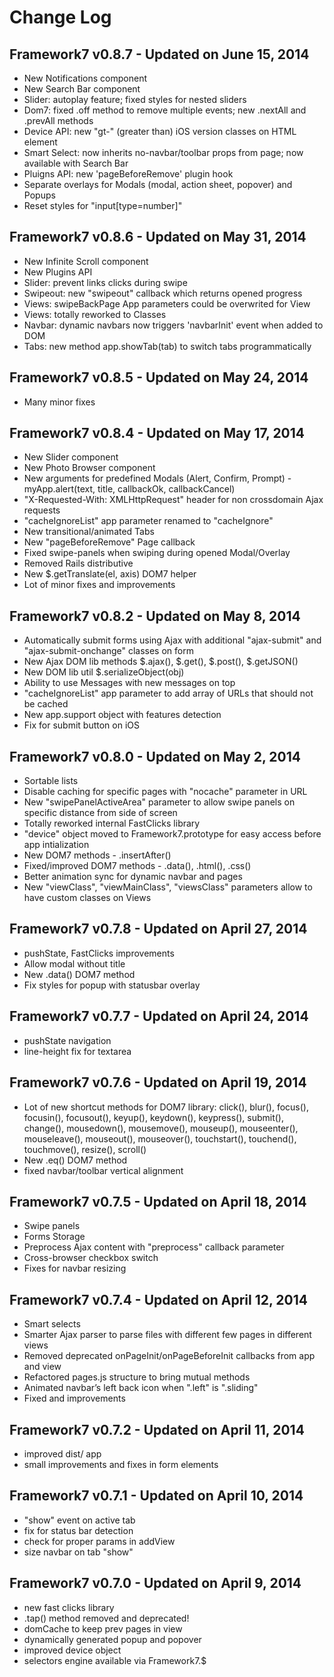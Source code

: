 # Change Log

## Framework7 v0.8.7 - Updated on June 15, 2014

* New Notifications component
* New Search Bar component
* Slider: autoplay feature; fixed styles for nested sliders
* Dom7: fixed .off method to remove multiple events; new .nextAll and .prevAll methods
* Device API: new "gt-" (greater than) iOS version classes on HTML element
* Smart Select: now inherits no-navbar/toolbar props from page; now available with Search Bar
* Pluigns API: new 'pageBeforeRemove' plugin hook
* Separate overlays for Modals (modal, action sheet, popover) and Popups
* Reset styles for "input[type=number]"

## Framework7 v0.8.6 - Updated on May 31, 2014

* New Infinite Scroll component
* New Plugins API
* Slider: prevent links clicks during swipe
* Swipeout: new "swipeout" callback which returns opened progress
* Views: swipeBackPage App parameters could be overwrited for View
* Views: totally reworked to Classes
* Navbar: dynamic navbars now triggers 'navbarInit' event when added to DOM
* Tabs: new method app.showTab(tab) to switch tabs programmatically

## Framework7 v0.8.5 - Updated on May 24, 2014

* Many minor fixes 

## Framework7 v0.8.4 - Updated on May 17, 2014

*  New Slider component
*  New Photo Browser component
*  New arguments for predefined Modals (Alert, Confirm, Prompt) - myApp.alert(text, title, callbackOk, callbackCancel) 
*  "X-Requested-With: XMLHttpRequest" header for non crossdomain Ajax requests
*  "cacheIgnoreList" app parameter renamed to "cacheIgnore"
*  New transitional/animated Tabs
*  New "pageBeforeRemove" Page callback
*  Fixed swipe-panels when swiping during opened Modal/Overlay
*  Removed Rails distributive
*  New $.getTranslate(el, axis) DOM7 helper
*  Lot of minor fixes and improvements

## Framework7 v0.8.2 - Updated on May 8, 2014

*  Automatically submit forms using Ajax with additional "ajax-submit" and "ajax-submit-onchange" classes on form
*  New Ajax DOM lib methods $.ajax(), $.get(), $.post(), $.getJSON()
*  New DOM lib util $.serializeObject(obj)
*  Ability to use Messages with new messages on top
*  "cacheIgnoreList" app parameter to add array of URLs that should not be cached
*  New app.support object with features detection
*  Fix for submit button on iOS

## Framework7 v0.8.0 - Updated on May 2, 2014

  * Sortable lists
  * Disable caching for specific pages with "nocache" parameter in URL
  * New "swipePanelActiveArea" parameter to allow swipe panels on specific distance from side of screen
  * Totally reworked internal FastClicks library
  * "device" object moved to Framework7.prototype for easy access before app intialization
  * New DOM7 methods - .insertAfter()
  * Fixed/improved DOM7 methods - .data(), .html(), .css()
  * Better animation sync for dynamic navbar and pages
  * New "viewClass", "viewMainClass", "viewsClass" parameters allow to have custom classes on Views

## Framework7 v0.7.8 - Updated on April 27, 2014

  * pushState, FastClicks improvements
  * Allow modal without title
  * New .data() DOM7 method
  * Fix styles for popup with statusbar overlay

## Framework7 v0.7.7 - Updated on April 24, 2014

  * pushState navigation
  * line-height fix for textarea

## Framework7 v0.7.6 - Updated on April 19, 2014

  * Lot of new shortcut methods for DOM7 library: click(), blur(), focus(), focusin(), focusout(), keyup(), keydown(), keypress(), submit(), change(), mousedown(), mousemove(), mouseup(), mouseenter(), mouseleave(), mouseout(), mouseover(), touchstart(), touchend(), touchmove(), resize(), scroll()
  * New .eq() DOM7 method
  * fixed navbar/toolbar vertical alignment

## Framework7 v0.7.5 - Updated on April 18, 2014

  * Swipe panels
  * Forms Storage
  * Preprocess Ajax content with "preprocess" callback parameter
  * Cross-browser checkbox switch
  * Fixes for navbar resizing

## Framework7 v0.7.4 - Updated on April 12, 2014

  * Smart selects
  * Smarter Ajax parser to parse files with different few pages in different views
  * Removed deprecated onPageInit/onPageBeforeInit callbacks from app and view
  * Refactored pages.js structure to bring mutual methods
  * Animated navbar’s left back icon when ".left" is ".sliding"
  * Fixed and improvements

## Framework7 v0.7.2 - Updated on April 11, 2014
  
  * improved dist/ app
  * small improvements and fixes in form elements

## Framework7 v0.7.1 - Updated on April 10, 2014

  * "show" event on active tab
  * fix for status bar detection
  * check for proper params in addView
  * size navbar on tab "show"

## Framework7 v0.7.0 - Updated on April 9, 2014
  
  * new fast clicks library
  * .tap() method removed and deprecated!
  * domCache to keep prev pages in view
  * dynamically generated popup and popover
  * improved device object
  * selectors engine available via Framework7.$
  
